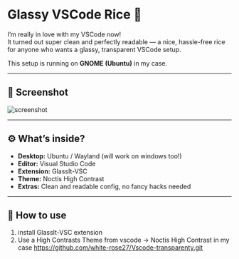 # Glassy VSCode Rice 🌿

I’m really in love with my VSCode now!  
It turned out super clean and perfectly readable — a nice, hassle-free rice for anyone who wants a glassy, transparent VSCode setup.  

This setup is running on **GNOME (Ubuntu)** in my case.

---

## 📸 Screenshot
![screenshot](screenshot.png)

---

## ⚙️ What’s inside?
- **Desktop:** Ubuntu / Wayland (will work on windows too!)
- **Editor:** Visual Studio Code  
- **Extension:** GlassIt-VSC
- **Theme:** Noctis High Contrast
- **Extras:** Clean and readable config, no fancy hacks needed  

---

## 🚀 How to use
1. install GlassIt-VSC extension
2. Use a High Contrasts Theme from vscode -> Noctis High Contrast in my case
https://github.com/white-rose27/Vscode-transparenty.git
